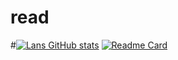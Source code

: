 # read

#[![Lans GitHub stats](https://github-readme-stats.vercel.app/api?username=lans)](https://github.com/anuraghazra/github-readme-stats)
[![Readme Card](https://github-readme-stats.vercel.app/api/pin/?username=lans&repo=github-readme-stats)](https://github.com/anuraghazra/github-readme-stats)
